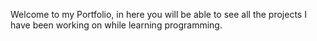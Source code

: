 Welcome to my Portfolio, in here you will be able to see all the projects I have been working on while learning programming.